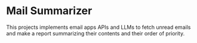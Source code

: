 # Mail Summarizer

This projects implements email apps APIs and LLMs to fetch unread emails and make a report summarizing their contents and their order of priority. 
